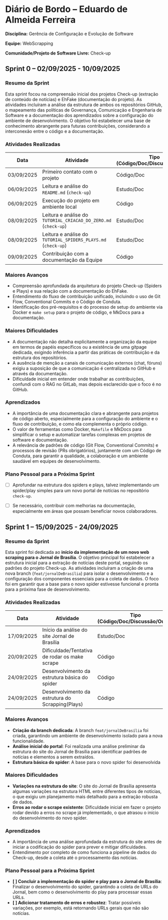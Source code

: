 # Diário de Bordo – Eduardo de Almeida Ferreira

**Disciplina:** Gerência de Configuração e Evolução de Software

**Equipe:** WebScrapping

**Comunidade/Projeto de Software Livre:** Check-up


## Sprint 0 – 02/09/2025 - 10/09/2025

### Resumo da Sprint

Esta sprint focou na compreensão inicial dos projetos Check-up (extração de conteúdo de notícias) e EhFake (documentação do projeto). As atividades incluíram a análise da estrutura de ambos os repositórios GitHub, o mapeamento das políticas de Governança, Comunicação e Engenharia de Software e a documentação dos aprendizados sobre a configuração do ambiente de desenvolvimento. O objetivo foi estabelecer uma base de conhecimento abrangente para futuras contribuições, considerando a interconexão entre o código e a documentação.

### Atividades Realizadas

| Data       | Atividade                                     | Tipo (Código/Doc/Discussão/Outro) | Link/Referência                                     | Status    |
|------------|-----------------------------------------------|-----------------------------------|-----------------------------------------------------|-----------|
| 03/09/2025 | Primeiro contato com o projeto  | Código/Doc                        | [Repositório](https://github.com/EH-FAKE/check-up)                 | Concluído |
| 06/09/2025 | Leitura e análise do `README.md` (`check-up`) | Estudo/Doc                        | [Repositório](https://github.com/EH-FAKE/check-up/blob/develop/README.md)                     | Concluído |
| 06/09/2025 | Execução do projeto em ambiente local | Código                       | -                   | Concluído |
| 08/09/2025 | Leitura e análise do `TUTORIAL_CRIACAO_DO_ZERO.md` (`check-up`) | Estudo/Doc                        | [Repositório](https://github.com/EH-FAKE/check-up/blob/develop/TUTORIAL_CRIACAO_DO_ZERO.md)        | Concluído |
| 08/09/2025 | Leitura e análise do `TUTORIAL_SPIDERS_PLAYS.md` (`check-up`) | Estudo/Doc                        | [Repositório](https://github.com/EH-FAKE/check-up/blob/develop/TUTORIAL_SPIDERS_PLAYS.md)         | Concluído |
| 09/09/2025 | Contribuição com a documentação da Equipe   | Código                       |    [Commit](https://github.com/GCES-EhFake-Fork/docs-interno/commit/fb46aa7414b99f0c8a4d898c421a7d6fa4c62cd0)                       | Concluído |



### Maiores Avanços

*   Compreensão aprofundada da arquitetura do projeto Check-up (Spiders e Plays) e sua relação com a documentação do EhFake.
*   Entendimento do fluxo de contribuição unificado, incluindo o uso de Git Flow, Conventional Commits e o Código de Conduta.
*   Identificação dos pré-requisitos e do processo de setup do ambiente via Docker e `make setup` para o projeto de código, e MkDocs para a documentação.


### Maiores Dificuldades

*   A documentação não detalha explicitamente a organização da equipe em termos de papéis específicos ou a existência de uma gitpage dedicada, exigindo inferência a partir das práticas de contribuição e da estrutura dos repositórios.
*   A ausência de menção a canais de comunicação externos (chat, fóruns) exigiu a suposição de que a comunicação é centralizada no GitHub e através da documentação.
*   Dificuldade inicial em entender onde trabalhar as contribuições, confundi com o RAG no GitLab, mas depois esclarecido que o foco é no GitHub.

### Aprendizados

*   A importância de uma documentação clara e abrangente para projetos de código aberto, especialmente para a configuração do ambiente e o fluxo de contribuição, e como ela complementa o próprio código.
*   O valor de ferramentas como Docker, `Makefile` e MkDocs para simplificar o setup e automatizar tarefas complexas em projetos de software e documentação.
*   A relevância de padrões de código (Git Flow, Conventional Commits) e processos de revisão (PRs obrigatórios), juntamente com um Código de Conduta, para garantir a qualidade, a colaboração e um ambiente saudável em equipes de desenvolvimento.


### Plano Pessoal para a Próxima Sprint

* [ ] Aprofundar na estrutura dos spiders e plays, talvez implementando um spider/play simples para um novo portal de notícias no repositório `check-up`.
* [ ] Se necessário, contribuir com melhorias na documentação, especialmente em áreas que possam beneficiar novos colaboradores.


## Sprint 1 – 15/09/2025 - 24/09/2025

### Resumo da Sprint
Esta sprint foi dedicada ao **início da implementação de um novo web scraping para o Jornal de Brasília**. O objetivo principal foi estabelecer a estrutura inicial para a extração de notícias deste portal, seguindo os padrões do projeto Check-up. As atividades incluíram a criação de uma nova branch (`feat/jornalDeBrasília`) para isolar o desenvolvimento e a configuração dos componentes essenciais para a coleta de dados. O foco foi em garantir que a base para o novo spider estivesse funcional e pronta para a próxima fase de desenvolvimento.

### Atividades Realizadas
| Data | Atividade | Tipo (Código/Doc/Discussão/Outro) | Link/Referência | Status |
|------------|-----------------------------------------------|-----------------------------------|-----------------------------------------------------|-----------|
| 17/09/2025 | Início da análise do site Jornal de Brasília | Estudo/Doc | [Jornal de Brasília](https://www.jornaldebrasilia.com.br/) | Concluído |
| 20/09/2025 | Dificuldade/Tentativa de rodar os make scrape | Código | - | Concluído |
| 24/09/2025 | Desenvolvimento da estrutura básica do spider | Código | [Commit](https://github.com/GCES-EhFake-Fork/checkUp/commit/44e17b06877b41d161e2117051cad2a4a1c30339) | Concluído |
| 24/09/2025 | Desenvolvimento da estrutura do Scrapping(Plays) | Código | - | Em Andamento |

### Maiores Avanços
*   **Criação da branch dedicada**: A branch `feat/jornalDeBrasília` foi criada, garantindo um ambiente de desenvolvimento isolado para a nova funcionalidade.
*   **Análise inicial do portal**: Foi realizada uma análise preliminar da estrutura do site do Jornal de Brasília para identificar padrões de notícias e elementos a serem extraídos.
*   **Estrutura básica do spider**: A base para o novo spider foi desenvolvida

### Maiores Dificuldades
*   **Variações na estrutura do site**: O site do Jornal de Brasília apresenta algumas variações na estrutura HTML entre diferentes tipos de notícias, o que exigiu um planejamento mais detalhado para a extração robusta de dados.
*   **Erros ao rodar o scrape existente**: Dificuldade inicial em fazer o projeto rodar devido a erros no scrape já implementado, o que atrasou o início do desenvolvimento do novo spider.

### Aprendizados
*   A importância de uma análise aprofundada da estrutura do site antes de iniciar a codificação do spider para prever e mitigar dificuldades.
*   Entendimento por completo de como funciona a pipeline de dados do Check-up, desde a coleta até o processamento das notícias.

### Plano Pessoal para a Próxima Sprint
*   **[ ] Concluir a implementação do spider e play para o Jornal de Brasília**: Finalizar o desenvolvimento do spider, garantindo a coleta de URLs do Jornal, bem como o desenvolvimento do play para processar essas URLs.
*   **[ ] Adicionar tratamento de erros e robustez**: Tratar possíveis variações, por exemplo, está retornando URLs gerais que não são notícias.

